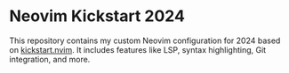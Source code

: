 # Neovim Kickstart 2024

This repository contains my custom Neovim configuration for 2024 based on [kickstart.nvim](https://github.com/nvim-lua/kickstart.nvim). It includes features like LSP, syntax highlighting, Git integration, and more.
